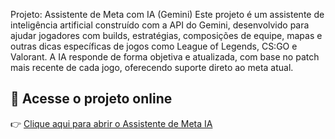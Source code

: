 Projeto: Assistente de Meta com IA (Gemini)
Este projeto é um assistente de inteligência artificial construído com a API do Gemini, desenvolvido para ajudar jogadores com builds, estratégias, composições de equipe, mapas e outras dicas específicas de jogos como League of Legends, CS:GO e Valorant. A IA responde de forma objetiva e atualizada, com base no patch mais recente de cada jogo, oferecendo suporte direto ao meta atual.

## 🔗 Acesse o projeto online

👉 [Clique aqui para abrir o Assistente de Meta IA](https://ads-erick.github.io/NLW-Agents/)